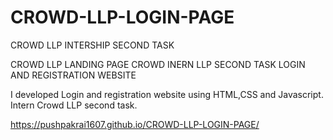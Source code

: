 # CROWD-LLP-LOGIN-PAGE
CROWD LLP INTERSHIP SECOND TASK

CROWD LLP LANDING PAGE
CROWD INERN LLP SECOND TASK LOGIN AND REGISTRATION WEBSITE 

I developed Login and registration website using HTML,CSS and Javascript. Intern Crowd LLP second task.

https://pushpakrai1607.github.io/CROWD-LLP-LOGIN-PAGE/
